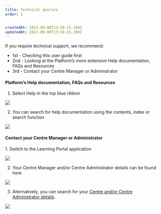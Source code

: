 ```yaml
---
title: Technical queries
order: 1


createdAt: 2022-09-08T13:56:15.184Z
updatedAt: 2022-09-08T13:56:15.196Z
---
```

If you require technical support, we recommend:​

* 1st - Checking this user guide first​
* 2nd - Looking at the Platform’s more extensive Help documentation, FAQs and Resources​
* 3rd - Contact your Centre Manager or Administrator

#### Platform’s Help documentation, FAQs and Resources

1. Select Help in the top blue ribbon​

![](/img/em-9-01-Technical.jpg)

2. You can search for help documentation using the contents, index or search function​

![](/img/em-9-02-Technical.jpg)

#### Contact your Centre Manager or Administrator​​

1﻿. Switch to the Learning Portal application

![](/img/em-9-03-Technical.jpg)

2. Your Centre Manager and/or Centre Administrator details can be found here​

![](/img/em-9-04-Technical.jpg)

3. Alternatively, you can search for your [Centre and/or Centre Administrator details](https://www.dls.nhs.uk/v2/FindYourCentre​).

![](/img/em-9-05-Technical.jpg)
